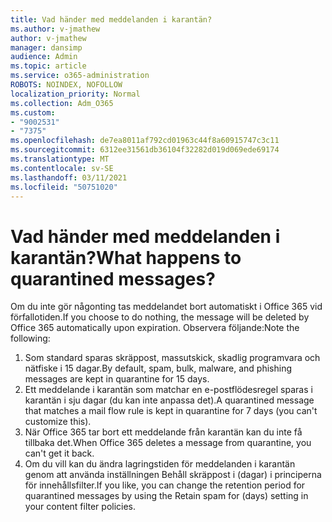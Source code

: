 ```yaml
---
title: Vad händer med meddelanden i karantän?
ms.author: v-jmathew
author: v-jmathew
manager: dansimp
audience: Admin
ms.topic: article
ms.service: o365-administration
ROBOTS: NOINDEX, NOFOLLOW
localization_priority: Normal
ms.collection: Adm_O365
ms.custom:
- "9002531"
- "7375"
ms.openlocfilehash: de7ea8011af792cd01963c44f8a60915747c3c11
ms.sourcegitcommit: 6312ee31561db36104f32282d019d069ede69174
ms.translationtype: MT
ms.contentlocale: sv-SE
ms.lasthandoff: 03/11/2021
ms.locfileid: "50751020"
---
```

# <a name="what-happens-to-quarantined-messages"></a><span data-ttu-id="361f4-102">Vad händer med meddelanden i karantän?</span><span class="sxs-lookup"><span data-stu-id="361f4-102">What happens to quarantined messages?</span></span>

<span data-ttu-id="361f4-103">Om du inte gör någonting tas meddelandet bort automatiskt i Office 365 vid förfallotiden.</span><span class="sxs-lookup"><span data-stu-id="361f4-103">If you choose to do nothing, the message will be deleted by Office 365 automatically upon expiration.</span></span> <span data-ttu-id="361f4-104">Observera följande:</span><span class="sxs-lookup"><span data-stu-id="361f4-104">Note the following:</span></span>

1. <span data-ttu-id="361f4-105">Som standard sparas skräppost, massutskick, skadlig programvara och nätfiske i 15 dagar.</span><span class="sxs-lookup"><span data-stu-id="361f4-105">By default, spam, bulk, malware, and phishing messages are kept in quarantine for 15 days.</span></span>
2. <span data-ttu-id="361f4-106">Ett meddelande i karantän som matchar en e-postflödesregel sparas i karantän i sju dagar (du kan inte anpassa det).</span><span class="sxs-lookup"><span data-stu-id="361f4-106">A quarantined message that matches a mail flow rule is kept in quarantine for 7 days (you can't customize this).</span></span>
3. <span data-ttu-id="361f4-107">När Office 365 tar bort ett meddelande från karantän kan du inte få tillbaka det.</span><span class="sxs-lookup"><span data-stu-id="361f4-107">When Office 365 deletes a message from quarantine, you can't get it back.</span></span>
4. <span data-ttu-id="361f4-108">Om du vill kan du ändra lagringstiden för meddelanden i karantän genom att använda inställningen Behåll skräppost i (dagar) i principerna för innehållsfilter.</span><span class="sxs-lookup"><span data-stu-id="361f4-108">If you like, you can change the retention period for quarantined messages by using the Retain spam for (days) setting in your content filter policies.</span></span>
